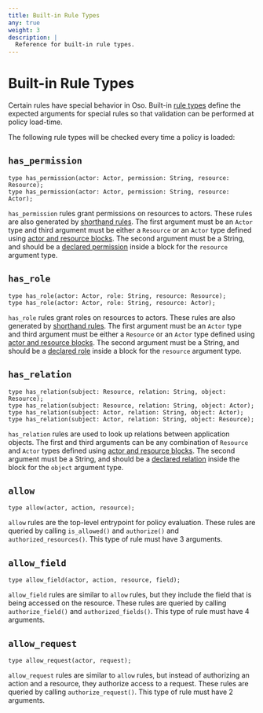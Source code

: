 ```yaml
---
title: Built-in Rule Types
any: true
weight: 3
description: |
  Reference for built-in rule types.
---
```


# Built-in Rule Types

Certain rules have special behavior in Oso. Built-in [rule types](reference/polar/polar-syntax#rule-types) define the expected arguments for special rules so that validation can be performed at policy load-time.

The following rule types will be checked every time a policy is loaded:

## `has_permission`

```polar
type has_permission(actor: Actor, permission: String, resource: Resource);
type has_permission(actor: Actor, permission: String, resource: Actor);
```
`has_permission` rules grant permissions on resources to actors. These rules are also generated by [shorthand rules](reference/polar/polar-syntax#shorthand-rules). The first argument must be an `Actor` type and third argument must be either a `Resource` or an `Actor` type defined using [actor and resource blocks](reference/polar/polar-syntax#actor-and-resource-blocks). The second argument must be a String, and should be a [declared permission](reference/polar/polar-syntax#permission-declarations) inside a block for the `resource` argument type.

## `has_role`

```polar
type has_role(actor: Actor, role: String, resource: Resource);
type has_role(actor: Actor, role: String, resource: Actor);
```

`has_role` rules grant roles on resources to actors. These rules are also generated by [shorthand rules](reference/polar/polar-syntax#shorthand-rules). The first argument must be an `Actor` type and third argument must be either a `Resource` or an `Actor` type defined using [actor and resource blocks](reference/polar/polar-syntax#actor-and-resource-blocks). The second argument must be a String, and should be a [declared role](reference/polar/polar-syntax#role-declarations) inside a block for the `resource` argument type.


## `has_relation`

<!-- // TODO: revisit this when working on extension guides. This rule currently lets users define any relation they would like, but we may want to restrict that a bit more. -->
```polar
type has_relation(subject: Resource, relation: String, object: Resource);
type has_relation(subject: Resource, relation: String, object: Actor);
type has_relation(subject: Actor, relation: String, object: Actor);
type has_relation(subject: Actor, relation: String, object: Resource);
```

`has_relation` rules are used to look up relations between application objects. The first and third arguments can be any combination of `Resource` and `Actor` types defined using [actor and resource blocks](reference/polar/polar-syntax#actor-and-resource-blocks). The second argument must be a String, and should be a [declared relation](reference/polar/polar-syntax#relation-declarations) inside the block for the `object` argument type.


## `allow`

```polar
type allow(actor, action, resource);
```

`allow` rules are the top-level entrypoint for policy evaluation. These rules are queried by calling `is_allowed()` and `authorize()` and `authorized_resources()`. This type of rule must have 3 arguments.

## `allow_field`

```polar
type allow_field(actor, action, resource, field);
```

`allow_field` rules are similar to `allow` rules, but they include the field that is being accessed on the resource.
These rules are queried by calling `authorize_field()` and `authorized_fields()`. This type of rule must have 4 arguments.

## `allow_request`

```polar
type allow_request(actor, request);
```

`allow_request` rules are similar to `allow` rules, but instead of authorizing an action and a resource, they authorize access to a request. These rules are queried by calling `authorize_request()`.
This type of rule must have 2 arguments.